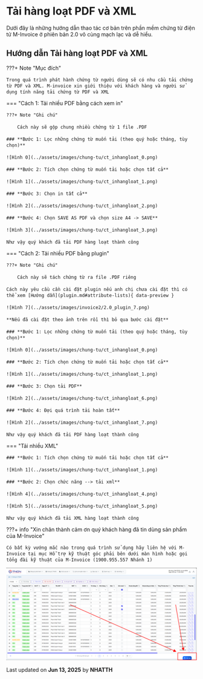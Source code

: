 # **Tải hàng loạt PDF và XML**

Dưới đây là những hướng dẫn thao tác cơ bản trên phần mềm chứng từ điện tử M-Invoice ở phiên bản 2.0 vô cùng mạch lạc và dễ hiểu.

## **Hướng dẫn Tải hàng loạt PDF và XML**

???+ Note "Mục đích"

    Trong quá trình phát hành chứng từ người dùng sẽ có nhu cầu tải chứng từ PDF và XML. M-invoice xin giới thiệu với khách hàng và người sử dụng tính năng tải chứng từ PDF và XML

=== "Cách 1: Tải nhiều PDF bằng cách xem in"

    ???+ Note "Ghi chú"

        Cách này sẽ gộp chung nhiều chứng từ 1 file .PDF

    ### **Bước 1: Lọc những chứng từ muốn tải (theo quý hoặc tháng, tùy chọn)**

    ![Hình 0](../assets/images/chung-tu/ct_inhangloat_0.png)

    ### **Bước 2: Tích chọn chứng từ muốn tải hoặc chọn tất cả**

    ![Hình 1](../assets/images/chung-tu/ct_inhangloat_1.png)

    ### **Bước 3: Chọn in tất cả**

    ![Hình 2](../assets/images/chung-tu/ct_inhangloat_2.png)

    ### **Bước 4: Chọn SAVE AS PDF và chọn size A4 -> SAVE**

    ![Hình 3](../assets/images/chung-tu/ct_inhangloat_3.png)

    Như vậy quý khách đã tải PDF hàng loạt thành công

=== "Cách 2: Tải nhiều PDF bằng plugin"

    ???+ Note "Ghi chú"

        Cách này sẽ tách chứng từ ra file .PDF riêng

    Cách này yêu cầu cần cài đặt plugin nếu anh chị chưa cài đặt thì có thể xem [Hướng dẫn](plugin.md#attribute-lists){ data-preview }

    ![Hình 7](../assets/images/invoice2/2.0_plugin_7.png)

    **Nếu đã cài đặt theo ảnh trên rồi thì bỏ qua bước cài đặt**

    ### **Bước 1: Lọc những chứng từ muốn tải (theo quý hoặc tháng, tùy chọn)**

    ![Hình 0](../assets/images/chung-tu/ct_inhangloat_0.png)

    ### **Bước 2: Tích chọn chứng từ muốn tải hoặc chọn tất cả**

    ![Hình 1](../assets/images/chung-tu/ct_inhangloat_1.png)

    ### **Bước 3: Chọn tải PDF**

    ![Hình 2](../assets/images/chung-tu/ct_inhangloat_6.png)

    ### **Bước 4: Đợi quá trình tải hoàn tất**

    ![Hình 2](../assets/images/chung-tu/ct_inhangloat_7.png)

    Như vậy quý khách đã tải PDF hàng loạt thành công

=== "Tải nhiều XML"

    ### **Bước 1: Tích chọn chứng từ muốn tải hoặc chọn tất cả**

    ![Hình 1](../assets/images/chung-tu/ct_inhangloat_1.png)

    ### **Bước 2: Chọn chức năng --> tải xml**

    ![Hình 4](../assets/images/chung-tu/ct_inhangloat_4.png)

    ![Hình 5](../assets/images/chung-tu/ct_inhangloat_5.png)

    Như vậy quý khách đã tải XML hàng loạt thành công

???+ info "Xin chân thành cảm ơn quý khách hàng đã tin dùng sản phẩm của M-Invoice"

    Có bất kỳ vướng mắc nào trong quá trình sử dụng hãy liên hệ với M-Invoice tại mục Hỗ trợ kỹ thuật góc phải bên dưới màn hình hoặc gọi tổng đài kỹ thuật của M-Invoice (1900.955.557 Nhánh 1)

![Hình 14](../assets/images/chung-tu/hotro.png)

<div class="last-updated">Last updated on <strong>Jun 13, 2025</strong> by <strong>NHATTH</strong></div>
